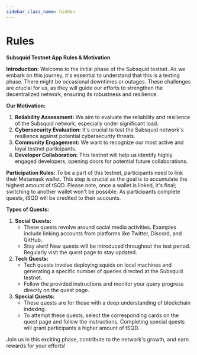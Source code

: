 ```yaml
---
sidebar_class_name: hidden
---
```


# Rules

**Subsquid Testnet App Rules & Motivation**

**Introduction:** Welcome to the initial phase of the Subsquid testnet. As we embark on this journey, it's essential to understand that this is a testing phase. There might be occasional downtimes or outages. These challenges are crucial for us, as they will guide our efforts to strengthen the decentralized network, ensuring its robustness and resilience.

**Our Motivation:**
1. **Reliability Assessment:** We aim to evaluate the reliability and resilience of the Subsquid network, especially under significant load.
2. **Cybersecurity Evaluation:** It's crucial to test the Subsquid network's resilience against potential cybersecurity threats.
3. **Community Engagement:** We want to recognize our most active and loyal testnet participants.
4. **Developer Collaboration:** This testnet will help us identify highly engaged developers, opening doors for potential future collaborations.

**Participation Rules:** To be a part of this testnet, participants need to link their Metamask wallet. This step is crucial as the goal is to accumulate the highest amount of tSQD. Please note, once a wallet is linked, it's final; switching to another wallet won't be possible. As participants complete quests, tSQD will be credited to their accounts.

**Types of Quests:**
1. **Social Quests:**
    - These quests revolve around social media activities. Examples include linking accounts from platforms like Twitter, Discord, and GitHub.
    - Stay alert! New quests will be introduced throughout the test period. Regularly visit the quest page to stay updated.
2. **Tech Quests:**
    - Tech quests involve deploying squids on local machines and generating a specific number of queries directed at the Subsquid testnet.
    - Follow the provided instructions and monitor your query progress directly on the quest page.
3. **Special Quests:**
    - These quests are for those with a deep understanding of blockchain indexing.
    - To attempt these quests, select the corresponding cards on the quest page and follow the instructions. Completing special quests will grant participants a higher amount of tSQD.

Join us in this exciting phase, contribute to the network's growth, and earn rewards for your efforts!

